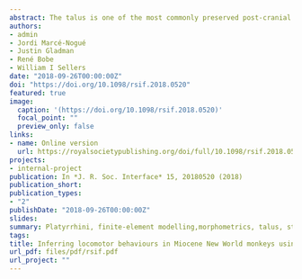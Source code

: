 ```yaml
---
abstract: The talus is one of the most commonly preserved post-cranial elements in the platyrrhine fossil record. Talar morphology can provide information about postural adaptations because it is the anatomical structure responsible for transmitting body mass forces from the leg to the foot. The aim of this study is to test whether the locomotor behaviour of fossil Miocene platyrrhines could be inferred from their talus morphology. The extant sample was classified into three different locomotor categories and then talar strength was compared using finite-element analysis. Geometric morphometrics were used to quantify talar shape and to assess its association with biomechanical strength. Finally, several machine-learning (ML) algorithms were trained using both the biomechanical and morphometric data from the extant taxa to infer the possible locomotor behaviour of the Miocene fossil sample. The obtained results show that the different locomotor categories are distinguishable using either biomechanical or morphometric data. The ML algorithms categorized most of the fossil sample as arboreal quadrupeds. This study has shown that a combined approach can contribute to the understanding of platyrrhine talar morphology and its relationship with locomotion. This approach is likely to be beneficial for determining the locomotor habits in other fossil taxa.
authors:
- admin
- Jordi Marcé-Nogué
- Justin Gladman
- René Bobe
- William I Sellers
date: "2018-09-26T00:00:00Z"
doi: "https://doi.org/10.1098/rsif.2018.0520"
featured: true
image:
  caption: '(https://doi.org/10.1098/rsif.2018.0520)'
  focal_point: ""
  preview_only: false
links:
- name: Online version
  url: https://royalsocietypublishing.org/doi/full/10.1098/rsif.2018.0520
projects:
- internal-project
publication: In *J. R. Soc. Interface* 15, 20180520 (2018)
publication_short: 
publication_types:
- "2"
publishDate: "2018-09-26T00:00:00Z"
slides: 
summary: Platyrrhini, finite-element modelling,morphometrics, talus, statistical learning, positional behaviour
tags:
title: Inferring locomotor behaviours in Miocene New World monkeys using finite element analysis, geometric morphometrics and machine-learning classification techniques applied to talar morphology
url_pdf: files/pdf/rsif.pdf
url_project: ""
---
```


